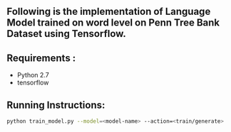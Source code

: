 
## Following is the implementation of Language Model trained on word level on Penn Tree Bank Dataset using Tensorflow.

## Requirements :

- Python 2.7
- tensorflow

## Running Instructions:

``` bash 
python train_model.py --model=<model-name> --action=<train/generate> 
```


